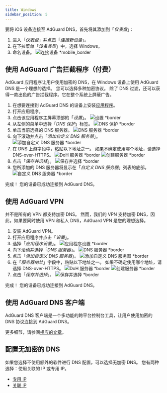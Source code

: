 ```yaml
---
title: Windows
sidebar_position: 5
---
```


要将 iOS 设备连接至 AdGuard DNS，首先将其添加到「_仪表盘_」：

1. 进入「_仪表盘_」并点击「_连接新设备_」。
2. 在下拉菜单「_设备类型_」中，选择 Windows。
3. 命名设备。
   ![连接设备 \*mobile\_border](https://cdn.adtidy.org/content/kb/dns/private/new_dns/connect/windows_ab/choose_windows.png)

## 使用 AdGuard 广告拦截程序（付费）

AdGuard 应用程序让用户使用加密的 DNS，在 Windows 设备上使用 AdGuard DNS 是一个理想的选择。 您可以选择多种加密协议。 除了 DNS 过滤，还可以获得一款出色的广告拦截程序。它在整个系统上屏蔽广告。

1. 在想要连接到 AdGuard DNS 的设备上安装[应用程序](https://adguard.com/adguard-windows/overview.html)。
2. 打开应用程序。
3. 点击该应用程序主屏幕顶部的「_设置_」。
   ![设置 \*border](https://cdn.adtidy.org/content/kb/dns/private/new_dns/connect/windows_ab/windows_step3.png)
4. 从左侧的菜单中选择「_DNS 保护_」标签。
   ![DNS 保护 \*border](https://cdn.adtidy.org/content/kb/dns/private/new_dns/connect/windows_ab/windows_step4.png)
5. 单击当前选择的 DNS 服务器。
   ![DNS 服务器 \*border](https://cdn.adtidy.org/content/kb/dns/private/new_dns/connect/windows_ab/windows_step5.png)
6. 向下滚动并点击「_添加自定义 DNS 服务器_」。
   ![添加自定义 DNS 服务器 \*border](https://cdn.adtidy.org/content/kb/dns/private/new_dns/connect/windows_ab/windows_step6.png)
7. 在 DNS 上游字段中，粘贴以下地址之一。 如果不确定使用哪个地址，请选择 DNS-over-HTTPS。
   ![DoH 服务器 \*border](https://cdn.adtidy.org/content/kb/dns/private/new_dns/connect/windows_ab/windows_step7_1.png)
   ![创建服务器 \*border](https://cdn.adtidy.org/content/kb/dns/private/new_dns/connect/windows_ab/windows_step7_2.png)
8. 点击「_保存并选择_」。
   ![保存并选择 \*border](https://cdn.adtidy.org/content/kb/dns/private/new_dns/connect/windows_ab/windows_step8.png)
9. 您所添加的 DNS 服务器将显示在「_自定义 DNS 服务器_」列表的底部。
   ![自定义 DNS 服务器 \*border](https://cdn.adtidy.org/content/kb/dns/private/new_dns/connect/windows_ab/windows_step9.png)

完成！ 您的设备已成功连接到 AdGuard DNS。

## 使用 AdGuard VPN

并不是所有的 VPN 都支持加密 DNS。 然而，我们的 VPN 支持加密 DNS，因此，如果要同时使用 VPN 和私人 DNS，AdGuard VPN 是您的理想选择。

1. 安装 AdGuard VPN。
2. 打开应用程序并点击「_设置_」。
3. 选择「_应用程序设置_」。
   ![应用程序设置 \*border](https://cdn.adtidy.org/content/kb/dns/private/new_dns/connect/windows_vpn/windows_step4.png)
4. 向下滚动并选择「_DNS 服务器_」。
   ![DNS 服务器 \*border](https://cdn.adtidy.org/content/kb/dns/private/new_dns/connect/windows_vpn/windows_step5.png)
5. 点击「_添加自定义 DNS 服务器_」。
   ![添加自定义 DNS 服务器 \*border](https://cdn.adtidy.org/content/kb/dns/private/new_dns/connect/windows_vpn/windows_step6.png)
6. 在「_服务器地址_」字段中，粘贴以下地址之一。 如果不确定使用哪个地址，请选择 DNS-over-HTTPS。
   ![DoH 服务器 \*border](https://cdn.adtidy.org/content/kb/dns/private/new_dns/connect/windows_vpn/windows_step7_1.png)
   ![创建服务器 \*border](https://cdn.adtidy.org/content/kb/dns/private/new_dns/connect/windows_vpn/windows_step7_2.png)
7. 点击「_保存并选择_」。
   ![保存并选择 \*border](https://cdn.adtidy.org/content/kb/dns/private/new_dns/connect/windows_vpn/windows_step8.png)

完成！ 您的设备已成功连接到 AdGuard DNS。

## 使用 AdGuard DNS 客户端

AdGuard DNS 客户端是一个多功能的跨平台控制台工具，让用户使用加密的 DNS 协议连接到 AdGuard DNS。

更多细节，请参阅[相应的文章](/dns-client/overview/)。

## 配置无加密的 DNS

如果您选择不使用额外的软件进行 DNS 配置，可以选择无加密 DNS。 您有两种选择：使用关联的 IP 或专用 IP。

- [专用 IP](/private-dns/connect-devices/other-options/dedicated-ip.md)
- [关联 IP](/private-dns/connect-devices/other-options/linked-ip.md)
